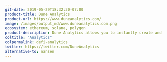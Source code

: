 ```yaml
---
git-date: 2019-05-29T18:32:30-07:00
product-title: Dune Analytics
product-url: https://www.duneanalytics.com/
image: /images/output_md/www.duneanalytics.com.png
ecosystem: ethereum, solana, polygon
product-description: Dune Analytics allows you to instantly create and share analysis of Ethereum data. Smart contract data is converted to a human-readable format that can be queried with SQL. [Interview with Dune Analytics co-founder](/dune-analytics).
coltitle: "Analytics"
colpermalink: defi-analytics
twitter: https://twitter.com/DuneAnalytics
alternative-to: nansen
---
```

